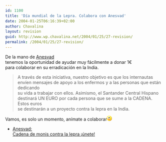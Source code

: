 ```yaml
---
id: 1100
title: 'Día mundial de la Lepra. Colabora con Anesvad'
date: 2004-01-25T06:16:39+02:00
author: Chavalina
layout: revision
guid: http://www.wp.chavalina.net/2004/01/25/27-revision/
permalink: /2004/01/25/27-revision/
---
```

De la mano de <a href="http://www.anesvad.org/cadena/home.htm" target="_blank">Anesvad</a>  
tenemos la oportunidad de ayudar muy fácilmente a donar 1&euro;  
para colaborar en su erradicación en la India.

> A través de esta iniciativa, nuestro objetivo es que los internautas  
> envíen mensajes de apoyo a los enfermos y a las personas que están dedicando  
> su vida a trabajar con ellos. Asimismo, el Santander Central Hispano  
> destinará UN EURO por cada persona que se sume a la CADENA. Estos euros  
> se destinarán a un proyecto contra la lepra en la India.

Vamos, es solo un momento, anímate a colaborar![sonrisa](/imagenes/emoticonos/sonrisa.gif) 

  * <a href="http://www.anesvad.org/cadena/home.htm" target="_blank">Anesvad:<br /> Cadena de monis contra la lepra &iexcl;&uacute;nete!</a>